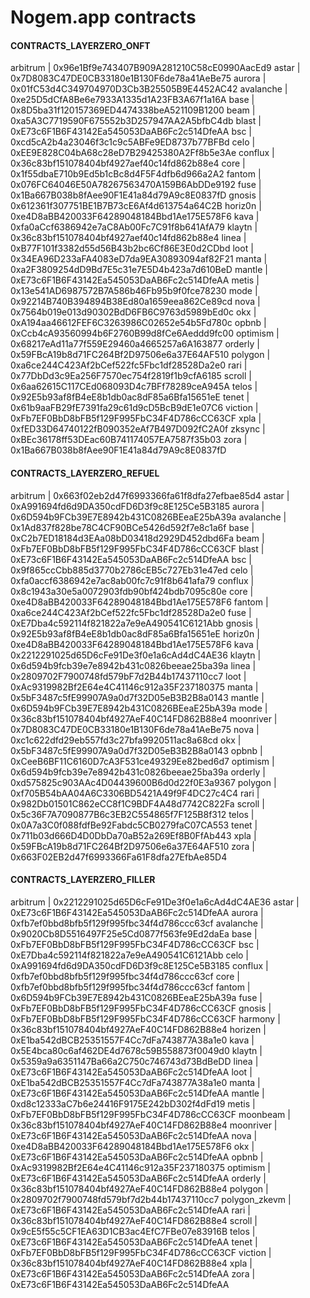 # Nogem.app contracts

#### CONTRACTS_LAYERZERO_ONFT
arbitrum | 0x96e1Bf9e743407B909A281210C58cE0990AacEd9
astar | 0x7D8083C47DE0CB33180e1B130F6de78a41AeBe75
aurora | 0x01fC53d4C349704970D3Cb3B25505B9E4452AC42
avalanche | 0xe25D5dCfA8Be6e7933A1335d1A23FB3A67f1a16A
base | 0x8D5ba31f120157369ED4474338beA521109B1200
beam | 0xa5A3C7719590F675552b3D257947AA2A5bfbC4db
blast | 0xE73c6F1B6F43142Ea545053DaAB6Fc2c514DfeAA
bsc | 0xcd5cA2b4a23046f3c1c9c5ABFe9ED8737b77BFBd
celo | 0xEE9E828C04bA68c28eD7B29425380A2Ff8b5e3Ae
conflux | 0x36c83bf151078404bf4927aef40c14fd862b88e4
core | 0x1f55dbaE710b9Ed5b1cBc8d4F5F4dfb6d966a2A2
fantom | 0x076FC64046E50A78267563470A159B6AbDDe9192
fuse | 0x1Ba667B038b8fAee90F1E41a84d79A9c8E0837fD
gnosis | 0x612361f307751BE1B7B73cE6Af4d613754a64C2B
horiz0n | 0xe4D8aBB420033F64289048184Bbd1Ae175E578F6
kava | 0xfa0aCcf6386942e7aC8Ab00Fc7C91f8b641AfA79
klaytn | 0x36c83bf151078404bf4927aef40c14fd862b88e4
linea | 0xB77F101f3382d55d56B43b2bc6Cf86E3E0d2CDbd
loot | 0x34EA96D233aFA4083eD7da9EA30893094af82F21
manta | 0xa2F3809254dD9Bd7E5c31e7E5D4b423a7d610BeD
mantle | 0xE73c6F1B6F43142Ea545053DaAB6Fc2c514DfeAA
metis | 0x13e541AD6987572B7A586b46Fb95b9f0fce78230
mode | 0x92214B740B394894B38Ed80a1659eea862Ce89cd
nova | 0x7564b019e013d90302BdD6FB6C9763d5989bEd0c
okx | 0xA194aa46612FEF6C3263986C02652e54b5Fd780c
opbnb | 0xCcb4cA93560994b6F2760B99d8fCe6Aeddd9fc00
optimism | 0x68217eAd11a77f559E29460a4665257a6A163877
orderly | 0x59FBcA19b8d71FC264Bf2D97506e6a37E64AF510
polygon | 0xa6ce244C423Af2bCef522fc5Fbc1df28528Da2e0
rari | 0x77DbDd3c9Ea256F7570ec754f2819f1b9cfA6185
scroll | 0x6aa62615C117CEd068093D4c7BFf78289ceA945A
telos | 0x92E5b93af8fB4eE8b1db0ac8dF85a6Bfa15651eE
tenet | 0x61b9aaFB29fE7391fa29c61d9cD5BcB9dE1e07C6
viction | 0xFb7EF0BbD8bFB5f129F995FbC34F4D786cCC63CF
xpla | 0xfED33D64740122fB090352eAf7B497D092fC2A0f
zksync | 0xBEc36178ff53DEac60B741174057EA7587f35b03
zora | 0x1Ba667B038b8fAee90F1E41a84d79A9c8E0837fD

#### CONTRACTS_LAYERZERO_REFUEL
arbitrum | 0x663f02eb2d47f6993366fa61f8dfa27efbae85d4
astar | 0xA991694fd6d9DA350cdFD6D3f9c8E125Ce5B3185
aurora | 0x6D594b9FCb39E7E8942b431C0826BEeaE25bA39a
avalanche | 0x1Ad837f828be78C4CF90BCe5426d592f7e8c1a6f
base | 0xC2b7ED18184d3EAa08bD03418d2929D452dbd6Fa
beam | 0xFb7EF0BbD8bFB5f129F995FbC34F4D786cCC63CF
blast | 0xE73c6F1B6F43142Ea545053DaAB6Fc2c514DfeAA
bsc | 0x9f865ccCbb885d3770b2786cEB5c727Eb31e47ed
celo | 0xfa0accf6386942e7ac8ab00fc7c91f8b641afa79
conflux | 0x8c1943a30e5a0072903fdb90bf424bdb7095c80e
core | 0xe4D8aBB420033F64289048184Bbd1Ae175E578F6
fantom | 0xa6ce244C423Af2bCef522fc5Fbc1df28528Da2e0
fuse | 0xE7Dba4c592114f821822a7e9eA490541C6121Abb
gnosis | 0x92E5b93af8fB4eE8b1db0ac8dF85a6Bfa15651eE
horiz0n | 0xe4D8aBB420033F64289048184Bbd1Ae175E578F6
kava | 0x2212291025d65D6cFe91De3f0e1a6cAd4dC4AE36
klaytn | 0x6d594b9fcb39e7e8942b431c0826beeae25ba39a
linea | 0x2809702F7900748fd579bF7d2B44b17437110cc7
loot | 0xAc9319982Bf2E64e4C41146c912a35F237180375
manta | 0x5bF3487c5fE99907A9a0d7f32D05eB3B2B8a0143
mantle | 0x6D594b9FCb39E7E8942b431C0826BEeaE25bA39a
mode | 0x36c83bf151078404bf4927AeF40C14FD862B88e4
moonriver | 0x7D8083C47DE0CB33180e1B130F6de78a41AeBe75
nova | 0xc1c622dfd29eb557fd3c27bfa9920511ac8a68cd
okx | 0x5bF3487c5fE99907A9a0d7f32D05eB3B2B8a0143
opbnb | 0xCeeB6BF11C6160D7cA3F531ce49329Ee82bed6d7
optimism | 0x6d594b9fcb39e7e8942b431c0826beeae25ba39a
orderly | 0xd575825c903AAc4D04439600B6d0d22f0E3a9367
polygon | 0xf705B54bAA04A6C3306BD5421A49f9F4DC27c4C4
rari | 0x982Db01501C862eCC8f1C9BDF4A48d7742C822Fa
scroll | 0x5c36F7A7090877B6c3EB2C554865f7F125B8f312
telos | 0x0A7a3C0f088fdfBe92Fabdc5CB0279faC07CA553
tenet | 0x711b03d666D4D0DbDa70aB52a269Ef8B0FfAb443
xpla | 0x59FBcA19b8d71FC264Bf2D97506e6a37E64AF510
zora | 0x663F02EB2d47f6993366Fa61F8dfa27EfbAe85D4

#### CONTRACTS_LAYERZERO_FILLER
arbitrum | 0x2212291025d65D6cFe91De3f0e1a6cAd4dC4AE36
astar | 0xE73c6F1B6F43142Ea545053DaAB6Fc2c514DfeAA
aurora | 0xfb7ef0bbd8bfb5f129f995fbc34f4d786ccc63cf
avalanche | 0x9020Cb8D5516497F25e5Cd0877f563fe9Ed2daEa
base | 0xFb7EF0BbD8bFB5f129F995FbC34F4D786cCC63CF
bsc | 0xE7Dba4c592114f821822a7e9eA490541C6121Abb
celo | 0xA991694fd6d9DA350cdFD6D3f9c8E125Ce5B3185
conflux | 0xfb7ef0bbd8bfb5f129f995fbc34f4d786ccc63cf
core | 0xfb7ef0bbd8bfb5f129f995fbc34f4d786ccc63cf
fantom | 0x6D594b9FCb39E7E8942b431C0826BEeaE25bA39a
fuse | 0xFb7EF0BbD8bFB5f129F995FbC34F4D786cCC63CF
gnosis | 0xFb7EF0BbD8bFB5f129F995FbC34F4D786cCC63CF
harmony | 0x36c83bf151078404bf4927AeF40C14FD862B88e4
horizen | 0xE1ba542dBCB25351557F4Cc7dFa743877A38a1e0
kava | 0x5E4bca80c6af462DE4d7678c59B558873f0049d0
klaytn | 0x5359a9a6351147Ba66a2C750c746743d73BdBeDD
linea | 0xE73c6F1B6F43142Ea545053DaAB6Fc2c514DfeAA
loot | 0xE1ba542dBCB25351557F4Cc7dFa743877A38a1e0
manta | 0xE73c6F1B6F43142Ea545053DaAB6Fc2c514DfeAA
mantle | 0xd8c12333aC7b6e24416F9175E242bD302f4dFd19
metis | 0xFb7EF0BbD8bFB5f129F995FbC34F4D786cCC63CF
moonbeam | 0x36c83bf151078404bf4927AeF40C14FD862B88e4
moonriver | 0xE73c6F1B6F43142Ea545053DaAB6Fc2c514DfeAA
nova | 0xe4D8aBB420033F64289048184Bbd1Ae175E578F6
okx | 0xE73c6F1B6F43142Ea545053DaAB6Fc2c514DfeAA
opbnb | 0xAc9319982Bf2E64e4C41146c912a35F237180375
optimism | 0xE73c6F1B6F43142Ea545053DaAB6Fc2c514DfeAA
orderly | 0x36c83bf151078404bf4927AeF40C14FD862B88e4
polygon | 0x2809702f7900748fd579bf7d2b44b17437110cc7
polygon_zkevm | 0xE73c6F1B6F43142Ea545053DaAB6Fc2c514DfeAA
rari | 0x36c83bf151078404bf4927AeF40C14FD862B88e4
scroll | 0x9cE5f55c5CF1EA63D1CB3ac4EfC7FBe07e83916B
telos | 0xE73c6F1B6F43142Ea545053DaAB6Fc2c514DfeAA
tenet | 0xFb7EF0BbD8bFB5f129F995FbC34F4D786cCC63CF
viction | 0x36c83bf151078404bf4927AeF40C14FD862B88e4
xpla | 0xE73c6F1B6F43142Ea545053DaAB6Fc2c514DfeAA
zora | 0xE73c6F1B6F43142Ea545053DaAB6Fc2c514DfeAA
